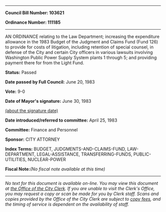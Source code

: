 

********

**Council Bill Number: 103621**
   
**Ordinance Number: 111185**
********

 AN ORDINANCE relating to the Law Department; increasing the expenditure allowance in the 1983 Budget of the Judgment and Claims Fund (Fund 126) to provide for costs of litigation, including retention of special counsel, in defense of the City and certain City officers in various lawsuits involving Washington Public Power Supply System plants 1 through 5; and providing payment there for from the Light Fund.

**Status:** Passed
   
**Date passed by Full Council:** June 20, 1983
   
**Vote:** 9-0
   
**Date of Mayor's signature:** June 30, 1983
   
[(about the signature date)](/~public/approvaldate.htm)
   
   
   
**Date introduced/referred to committee:** April 25, 1983
   
**Committee:** Finance and Personnel
   
**Sponsor:** CITY ATTORNEY
   
   
**Index Terms:** BUDGET, JUDGMENTS-AND-CLAIMS-FUND, LAW-DEPARTMENT, LEGAL-ASSISTANCE, TRANSFERRING-FUNDS, PUBLIC-UTILITIES, NUCLEAR-POWER

**Fiscal Note:**_(No fiscal note available at this time)_
********

_No text for this document is available on-line. You may view this document at [the Office of the City Clerk](http://www.seattle.gov/leg/clerk/contactUs.htm). If you are unable to visit the Clerk's Office, you may request a copy or scan be made for you by Clerk staff. Scans and copies provided by the Office of the City Clerk are subject to [copy fees](http://clerk.seattle.gov/~public/clerkfees.htm), and the timing of service is dependent on the availability of staff._

